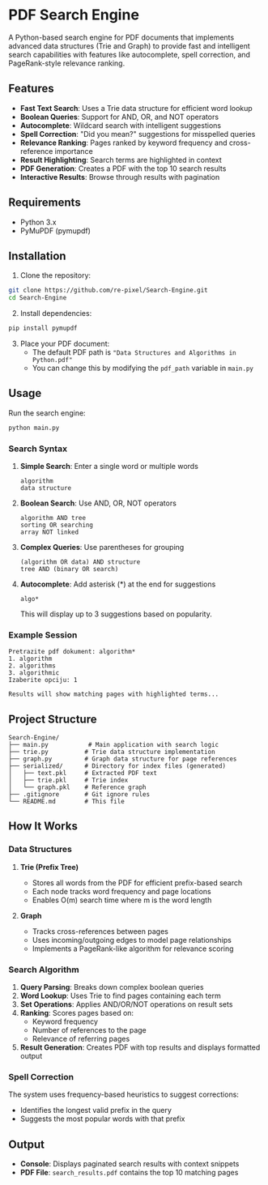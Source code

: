 # PDF Search Engine

A Python-based search engine for PDF documents that implements advanced data structures (Trie and Graph) to provide fast and intelligent search capabilities with features like autocomplete, spell correction, and PageRank-style relevance ranking.

## Features

- **Fast Text Search**: Uses a Trie data structure for efficient word lookup
- **Boolean Queries**: Support for AND, OR, and NOT operators
- **Autocomplete**: Wildcard search with intelligent suggestions
- **Spell Correction**: "Did you mean?" suggestions for misspelled queries
- **Relevance Ranking**: Pages ranked by keyword frequency and cross-reference importance
- **Result Highlighting**: Search terms are highlighted in context
- **PDF Generation**: Creates a PDF with the top 10 search results
- **Interactive Results**: Browse through results with pagination

## Requirements

- Python 3.x
- PyMuPDF (pymupdf)

## Installation

1. Clone the repository:
```bash
git clone https://github.com/re-pixel/Search-Engine.git
cd Search-Engine
```

2. Install dependencies:
```bash
pip install pymupdf
```

3. Place your PDF document:
   - The default PDF path is `"Data Structures and Algorithms in Python.pdf"`
   - You can change this by modifying the `pdf_path` variable in `main.py`

## Usage

Run the search engine:
```bash
python main.py
```

### Search Syntax

1. **Simple Search**: Enter a single word or multiple words
   ```
   algorithm
   data structure
   ```

2. **Boolean Search**: Use AND, OR, NOT operators
   ```
   algorithm AND tree
   sorting OR searching
   array NOT linked
   ```

3. **Complex Queries**: Use parentheses for grouping
   ```
   (algorithm OR data) AND structure
   tree AND (binary OR search)
   ```

4. **Autocomplete**: Add asterisk (*) at the end for suggestions
   ```
   algo*
   ```
   This will display up to 3 suggestions based on popularity.

### Example Session

```
Pretrazite pdf dokument: algorithm*
1. algorithm
2. algorithms
3. algorithmic
Izaberite opciju: 1

Results will show matching pages with highlighted terms...
```

## Project Structure

```
Search-Engine/
├── main.py           # Main application with search logic
├── trie.py          # Trie data structure implementation
├── graph.py         # Graph data structure for page references
├── serialized/      # Directory for index files (generated)
│   ├── text.pkl     # Extracted PDF text
│   ├── trie.pkl     # Trie index
│   └── graph.pkl    # Reference graph
├── .gitignore       # Git ignore rules
└── README.md        # This file
```

## How It Works

### Data Structures

1. **Trie (Prefix Tree)**
   - Stores all words from the PDF for efficient prefix-based search
   - Each node tracks word frequency and page locations
   - Enables O(m) search time where m is the word length

2. **Graph**
   - Tracks cross-references between pages
   - Uses incoming/outgoing edges to model page relationships
   - Implements a PageRank-like algorithm for relevance scoring

### Search Algorithm

1. **Query Parsing**: Breaks down complex boolean queries
2. **Word Lookup**: Uses Trie to find pages containing each term
3. **Set Operations**: Applies AND/OR/NOT operations on result sets
4. **Ranking**: Scores pages based on:
   - Keyword frequency
   - Number of references to the page
   - Relevance of referring pages
5. **Result Generation**: Creates PDF with top results and displays formatted output

### Spell Correction

The system uses frequency-based heuristics to suggest corrections:
- Identifies the longest valid prefix in the query
- Suggests the most popular words with that prefix

## Output

- **Console**: Displays paginated search results with context snippets
- **PDF File**: `search_results.pdf` contains the top 10 matching pages
